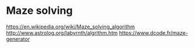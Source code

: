 # Maze solving

https://en.wikipedia.org/wiki/Maze_solving_algorithm
http://www.astrolog.org/labyrnth/algrithm.htm
https://www.dcode.fr/maze-generator


